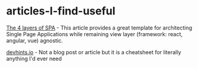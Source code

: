 # articles-I-find-useful

[The 4 layers of SPA](https://hackernoon.com/architecting-single-page-applications-b842ea633c2e) - This article provides a great template for architecting Single Page Applications while remaining view layer (framework: react, angular, vue) agnostic.


[devhints.io](https://devhints.io/) - Not a blog post or article but it is a cheatsheet for literally anything I'd ever need
